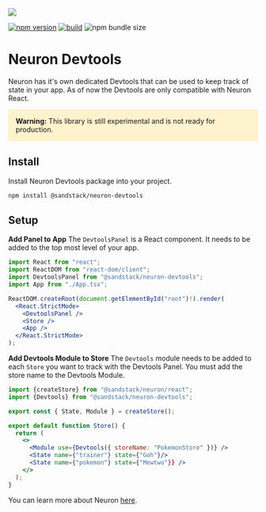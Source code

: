 <div><img src='https://sandstack.dev/readme-devtools.png' /></div>

[![npm version](https://badge.fury.io/js/@sandstack%2Fneuron-devtools.svg)](https://badge.fury.io/js/@sandstack%2Fneuron-devtools)
[![build](https://github.com/hjrdave/Neuron.Devtools/actions/workflows/npm-publish.yml/badge.svg)](https://github.com/hjrdave/Neuron.Devtools/actions/workflows/npm-publish.yml)
![npm bundle size](https://img.shields.io/bundlephobia/minzip/%40sandstack%2Fneuron-devtools)

# Neuron Devtools

Neuron has it's own dedicated Devtools that can be used to keep track of state in your app. As of now the Devtools are only compatible with Neuron React.

<div style="background-color: #fff3cd; border: 1px solid #ffeeba; padding: 1em;">
  <strong>Warning:</strong> This library is still experimental and is not ready for production.
</div>

## Install

Install Neuron Devtools package into your project.

```bash
npm install @sandstack/neuron-devtools
```

## Setup

**Add Panel to App**
The `DevtoolsPanel` is a React component. It needs to be added to the top most level of your app.

```jsx
import React from "react";
import ReactDOM from "react-dom/client";
import DevtoolsPanel from "@sandstack/neuron-devtools";
import App from "./App.tsx";

ReactDOM.createRoot(document.getElementById("root")!).render(
  <React.StrictMode>
    <DevtoolsPanel />
    <Store />
    <App />
  </React.StrictMode>
);
```

**Add Devtools Module to Store**
The `Devtools` module needs to be added to each `Store` you want to track with the Devtools Panel. You must add the store name to the Devtools Module.

```jsx
import {createStore} from "@sandstack/neuron/react";
import {Devtools} from "@sandstack/neuron-devtools";

export const { State, Module } = createStore();

export default function Store() {
  return (
    <>
      <Module use={Devtools({ storeName: "PokemonStore" })} />
      <State name={"trainer"} state={"Goh"}/>
      <State name={"pokemon"} state={"Mewtwo"}} />
    </>
  );
}

```

You can learn more about Neuron [here](https://sandstack.dev/neuron).
